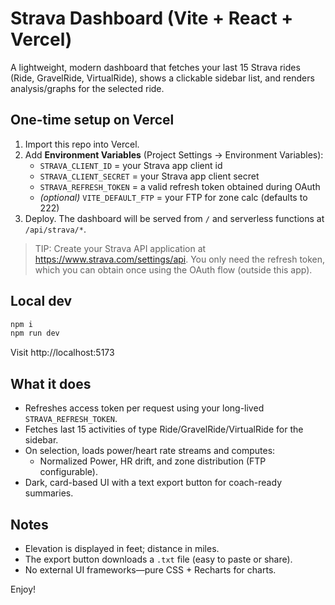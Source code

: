 # Strava Dashboard (Vite + React + Vercel)

A lightweight, modern dashboard that fetches your last 15 Strava rides (Ride, GravelRide, VirtualRide),
shows a clickable sidebar list, and renders analysis/graphs for the selected ride.

## One-time setup on Vercel
1. Import this repo into Vercel.
2. Add **Environment Variables** (Project Settings → Environment Variables):
   - `STRAVA_CLIENT_ID` = your Strava app client id
   - `STRAVA_CLIENT_SECRET` = your Strava app client secret
   - `STRAVA_REFRESH_TOKEN` = a valid refresh token obtained during OAuth
   - *(optional)* `VITE_DEFAULT_FTP` = your FTP for zone calc (defaults to 222)
3. Deploy. The dashboard will be served from `/` and serverless functions at `/api/strava/*`.

> TIP: Create your Strava API application at https://www.strava.com/settings/api.
> You only need the refresh token, which you can obtain once using the OAuth flow (outside this app).

## Local dev
```bash
npm i
npm run dev
```
Visit http://localhost:5173

## What it does
- Refreshes access token per request using your long-lived `STRAVA_REFRESH_TOKEN`.
- Fetches last 15 activities of type Ride/GravelRide/VirtualRide for the sidebar.
- On selection, loads power/heart rate streams and computes:
  - Normalized Power, HR drift, and zone distribution (FTP configurable).
- Dark, card-based UI with a text export button for coach-ready summaries.

## Notes
- Elevation is displayed in feet; distance in miles.
- The export button downloads a `.txt` file (easy to paste or share).
- No external UI frameworks—pure CSS + Recharts for charts.

Enjoy!
